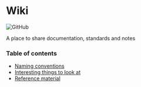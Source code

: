 # Wiki

![GitHub](https://img.shields.io/github/license/stijnklomp/wiki?style=flat)

A place to share documentation, standards and notes

### Table of contents

- [Naming conventions](namingConventions/)
- [Interesting things to look at](interests/)
- [Reference material](reference/)
